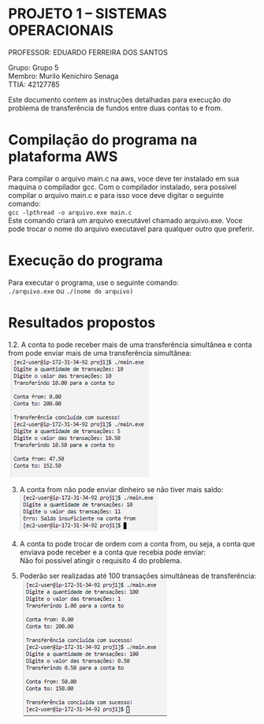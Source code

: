 # PROJETO 1 – SISTEMAS OPERACIONAIS
PROFESSOR: EDUARDO FERREIRA DOS SANTOS

Grupo: Grupo 5  
Membro: Murilo Kenichiro Senaga  
TTIA: 42127785

Este documento contem as instruções detalhadas para execução do problema de transferência de fundos entre duas contas to e from.

# Compilação do programa na plataforma AWS
Para compilar o arquivo main.c na aws, voce deve ter instalado em sua maquina o compilador gcc. Com o compilador instalado, sera possivel compilar o arquivo main.c e para isso voce deve digitar o seguinte comando:  
`gcc -lpthread -o arquivo.exe main.c`  
Este comando criará um arquivo executável chamado arquivo.exe. Voce pode trocar o nome do arquivo executavel para qualquer outro que preferir.

# Execução do programa
Para executar o programa, use o seguinte comando:  
`./arquivo.exe` ou `./(nome do arquivo)`

# Resultados propostos
1.2. A conta to pode receber mais de uma transferência simultânea e conta from pode enviar mais de uma transferência simultânea:  
![Imagem1](imgs/img1.png)

3. A conta from não pode enviar dinheiro se não tiver mais saldo:  
![Imagem1](imgs/img2.png)

4. A conta to pode trocar de ordem com a conta from, ou seja, a conta que enviava pode receber e a conta que recebia pode enviar:  
Não foi possivel atingir o requisito 4 do problema.

5. Poderão ser realizadas até 100 transações simultâneas de transferência:  
![Imagem1](imgs/img3.png)

